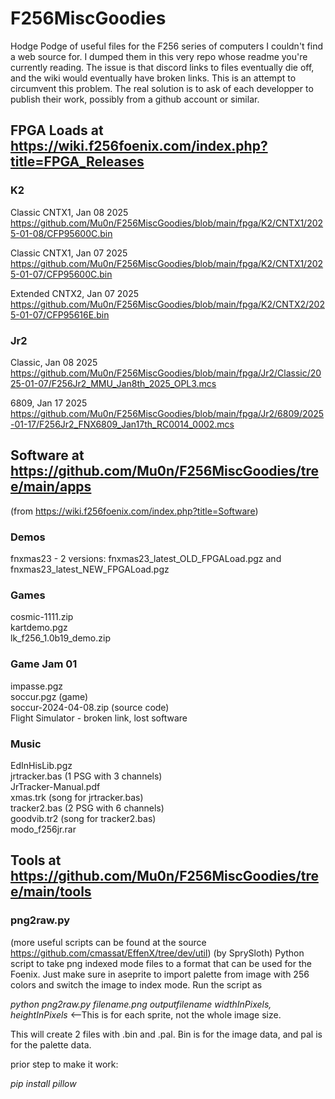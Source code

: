 # F256MiscGoodies
Hodge Podge of useful files for the F256 series of computers I couldn't find a web source for.
I dumped them in this very repo whose readme you're currently reading. The issue is that discord links to files eventually die off, and the wiki would eventually have broken links. This is an attempt to circumvent this problem.
The real solution is to ask of each developper to publish their work, possibly from a github account or similar.

## FPGA Loads at https://wiki.f256foenix.com/index.php?title=FPGA_Releases

### K2
Classic CNTX1, Jan 08 2025 https://github.com/Mu0n/F256MiscGoodies/blob/main/fpga/K2/CNTX1/2025-01-08/CFP95600C.bin  

Classic CNTX1, Jan 07 2025 https://github.com/Mu0n/F256MiscGoodies/blob/main/fpga/K2/CNTX1/2025-01-07/CFP95600C.bin   

Extended CNTX2, Jan 07 2025 https://github.com/Mu0n/F256MiscGoodies/blob/main/fpga/K2/CNTX2/2025-01-07/CFP95616E.bin 

### Jr2

Classic, Jan 08 2025 https://github.com/Mu0n/F256MiscGoodies/blob/main/fpga/Jr2/Classic/2025-01-07/F256Jr2_MMU_Jan8th_2025_OPL3.mcs  

6809, Jan 17 2025 https://github.com/Mu0n/F256MiscGoodies/blob/main/fpga/Jr2/6809/2025-01-17/F256Jr2_FNX6809_Jan17th_RC0014_0002.mcs

## Software at https://github.com/Mu0n/F256MiscGoodies/tree/main/apps
(from https://wiki.f256foenix.com/index.php?title=Software)
### Demos
fnxmas23 - 2 versions: fnxmas23_latest_OLD_FPGALoad.pgz and fnxmas23_latest_NEW_FPGALoad.pgz
### Games
cosmic-1111.zip  
kartdemo.pgz  
lk_f256_1.0b19_demo.zip
### Game Jam 01
impasse.pgz  
soccur.pgz (game)  
soccur-2024-04-08.zip (source code)  
Flight Simulator - broken link, lost software
### Music
EdInHisLib.pgz  
jrtracker.bas (1 PSG with 3 channels)  
JrTracker-Manual.pdf  
xmas.trk (song for jrtracker.bas)  
tracker2.bas (2 PSG with 6 channels)  
goodvib.tr2 (song for tracker2.bas)  
modo_f256jr.rar

## Tools at https://github.com/Mu0n/F256MiscGoodies/tree/main/tools

### png2raw.py

(more useful scripts can be found at the source https://github.com/cmassat/EffenX/tree/dev/util)
(by SprySloth) Python script to take png indexed mode files to a format that can be used for the Foenix.  Just make sure in aseprite to import palette from  image with 256 colors and switch the image to index mode. Run the script as  

_python png2raw.py filename.png outputfilename widthInPixels, heightInPixels_  <--This is for each sprite, not the whole image size.   

This will create 2 files with .bin and .pal.  Bin is for the image data, and pal is for the palette data.

prior step to make it work:

_pip install pillow_

